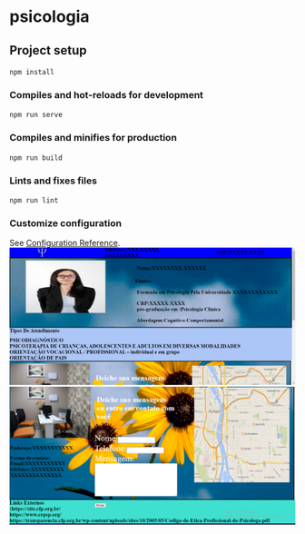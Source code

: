 # psicologia

## Project setup
```
npm install
```

### Compiles and hot-reloads for development
```
npm run serve
```

### Compiles and minifies for production
```
npm run build
```

### Lints and fixes files
```
npm run lint
```

### Customize configuration
See [Configuration Reference](https://cli.vuejs.org/config/).
![psicologia1.png](https://github.com/roberto-n/psicologia-institucional/blob/master/.github/imagens/psicologia1.png)
![psicologia2.png](https://github.com/roberto-n/psicologia-institucional/blob/master/.github/imagens/psicologia2.png)
